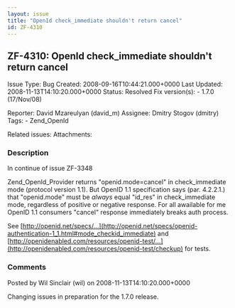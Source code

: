 ```yaml
---
layout: issue
title: "OpenId check_immediate shouldn't return cancel"
id: ZF-4310
---
```


ZF-4310: OpenId check\_immediate shouldn't return cancel
--------------------------------------------------------

 Issue Type: Bug Created: 2008-09-16T10:44:21.000+0000 Last Updated: 2008-11-13T14:10:20.000+0000 Status: Resolved Fix version(s): - 1.7.0 (17/Nov/08)
 
 Reporter:  David Mzareulyan (david\_m)  Assignee:  Dmitry Stogov (dmitry)  Tags: - Zend\_OpenId
 
 Related issues: 
 Attachments: 
### Description

In continue of issue ZF-3348

Zend\_OpenId\_Provider returns "openid.mode=cancel" in check\_immediate mode (protocol version 1.1). But OpenID 1.1 specification says (par. 4.2.2.1.) that "openid.mode" must be _always_ equal "id\_res" in check\_immediate mode, regardless of positive or negative response. For all awailable for me OpenID 1.1 consumers "cancel" response immediately breaks auth process.

See [http://openid.net/specs/…](http://openid.net/specs/openid-authentication-1_1.html#mode_checkid_immediate) and [http://openidenabled.com/resources/openid-test/…](http://openidenabled.com/resources/openid-test/checkup) for tests.

 

 

### Comments

Posted by Wil Sinclair (wil) on 2008-11-13T14:10:20.000+0000

Changing issues in preparation for the 1.7.0 release.

 

 